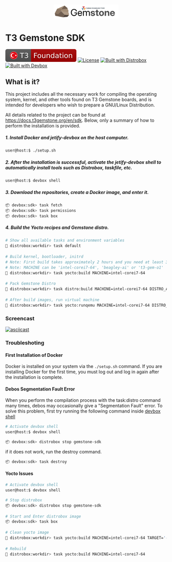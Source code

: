 <p align="center">
    <picture>
        <source media="(prefers-color-scheme: dark)" srcset=".meta/logo-dark.png" width="40%" />
        <source media="(prefers-color-scheme: light)" srcset=".meta/logo-light.png" width="40%" />
        <img alt="T3 Foundation" src=".meta/logo-light.png" width="40%" />
    </picture>
</p>

# T3 Gemstone SDK

 [![T3 Foundation](./.meta/t3-foundation.svg)](https://www.t3vakfi.org/en) [![License](https://img.shields.io/badge/License-Apache_2.0-blue.svg)](https://opensource.org/licenses/Apache-2.0) [![Built with Distrobox](https://img.shields.io/badge/Built_with-distrobox-red)](https://github.com/89luca89/distrobox) [![Built with Devbox](https://www.jetify.com/img/devbox/shield_galaxy.svg)](https://www.jetify.com/devbox/docs/contributor-quickstart/)

## What is it?

This project includes all the necessary work for compiling the operating system, kernel, and other tools found on T3 Gemstone boards, and is intended for developers who wish to prepare a GNU/Linux Distribution.

All details related to the project can be found at https://docs.t3gemstone.org/en/sdk. Below, only a summary of how to perform the installation is provided.

##### 1. Install Docker and jetify-devbox on the host computer.

```bash
user@host:$ ./setup.sh
```

<a name="section-ii"></a>
##### 2. After the installation is successful, activate the jetify-devbox shell to automatically install tools such as Distrobox, taskfile, etc.

```bash
user@host:$ devbox shell
```

##### 3. Download the repositories, create a Docker image, and enter it.

```bash
📦 devbox:sdk> task fetch
📦 devbox:sdk> task permissions
📦 devbox:sdk> task box
```

##### 4. Build the Yocto recipes and Gemstone distro.

```bash
# Show all available tasks and environment variables
🚀 distrobox:workdir> task default

# Build kernel, bootloader, initrd
# Note: First build takes approximately 2 hours and you need at least 32GB empty disk space
# Note: MACHINE can be 'intel-corei7-64', 'beagley-ai' or 't3-gem-o1'
🚀 distrobox:workdir> task yocto:build MACHINE=intel-corei7-64

# Pack Gemstone Distro
🚀 distrobox:workdir> task distro:build MACHINE=intel-corei7-64 DISTRO_ARCH=amd64 DISTRO_TYPE=desktop DISTRO_BASE=ubuntu IMG_SIZE=16G

# After build images, run virtual machine
🚀 distrobox:workdir> task yocto:runqemu MACHINE=intel-corei7-64 DISTRO_ARCH=amd64 DISTRO_TYPE=desktop DISTRO_BASE=ubuntu WORKDIR=$PWD
```

### Screencast

[![asciicast](https://asciinema.org/a/KDwPPlCV2wxzpwDB4sLseW2X9.svg)](https://asciinema.org/a/KDwPPlCV2wxzpwDB4sLseW2X9)

### Troubleshoting

#### First Installation of Docker

Docker is installed on your system via the `./setup.sh` command. If you are installing Docker for the first time, you must log out and log in again after the installation is complete.

#### Debos Segmentation Fault Error

When you perform the compilation process with the task:distro command many times, debos may occasionally give a "Segmentation Fault" error. To solve this problem, first try running the following command inside [devbox shell](#section-ii)

```bash
# Activate devbox shell
user@host:$ devbox shell
```

```bash
📦 devbox:sdk> distrobox stop gemstone-sdk
```

if it does not work, run the destroy command.

```bash
📦 devbox:sdk> task destroy
```

#### Yocto Issues

```bash
# Activate devbox shell
user@host:$ devbox shell
```

```bash
# Stop distrobox
📦 devbox:sdk> distrobox stop gemstone-sdk

# Start and Enter distrobox image
📦 devbox:sdk> task box

# Clean yocto image
🚀 distrobox:workdir> task yocto:build MACHINE=intel-corei7-64 TARGET='-c clean -c cleansstate gemstone-image-rd virtual/kernel'

# Rebuild
🚀 distrobox:workdir> task yocto:build MACHINE=intel-corei7-64
```
